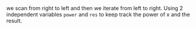## 
we scan from right to left and then we iterate from left to right. Using 2 independent variables `power` and `res` to keep track the power of x and the result.
